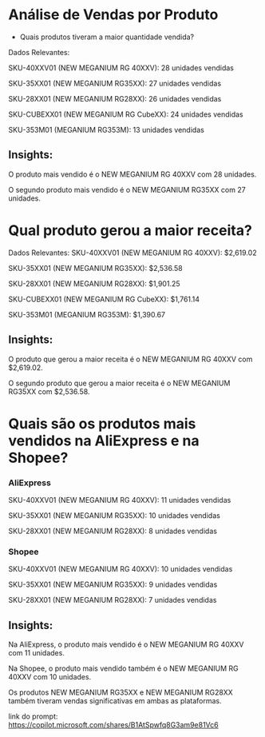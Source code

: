 # Análise de Vendas por Produto

- Quais produtos tiveram a maior quantidade vendida?

Dados Relevantes:

SKU-40XXV01 (NEW MEGANIUM RG 40XXV): 28 unidades vendidas

SKU-35XX01 (NEW MEGANIUM RG35XX): 27 unidades vendidas

SKU-28XX01 (NEW MEGANIUM RG28XX): 26 unidades vendidas

SKU-CUBEXX01 (NEW MEGANIUM RG CubeXX): 24 unidades vendidas

SKU-353M01 (MEGANIUM RG353M): 13 unidades vendidas

## Insights:

O produto mais vendido é o NEW MEGANIUM RG 40XXV com 28 unidades.

O segundo produto mais vendido é o NEW MEGANIUM RG35XX com 27 unidades.

# Qual produto gerou a maior receita?

Dados Relevantes:
SKU-40XXV01 (NEW MEGANIUM RG 40XXV): $2,619.02

SKU-35XX01 (NEW MEGANIUM RG35XX): $2,536.58

SKU-28XX01 (NEW MEGANIUM RG28XX): $1,901.25

SKU-CUBEXX01 (NEW MEGANIUM RG CubeXX): $1,761.14

SKU-353M01 (MEGANIUM RG353M): $1,390.67

## Insights:

O produto que gerou a maior receita é o NEW MEGANIUM RG 40XXV com $2,619.02.

O segundo produto que gerou a maior receita é o NEW MEGANIUM RG35XX com $2,536.58.

# Quais são os produtos mais vendidos na AliExpress e na Shopee?

### AliExpress

SKU-40XXV01 (NEW MEGANIUM RG 40XXV): 11 unidades vendidas

SKU-35XX01 (NEW MEGANIUM RG35XX): 10 unidades vendidas

SKU-28XX01 (NEW MEGANIUM RG28XX): 8 unidades vendidas

### Shopee

SKU-40XXV01 (NEW MEGANIUM RG 40XXV): 10 unidades vendidas

SKU-35XX01 (NEW MEGANIUM RG35XX): 9 unidades vendidas

SKU-28XX01 (NEW MEGANIUM RG28XX): 7 unidades vendidas

## Insights:

Na AliExpress, o produto mais vendido é o NEW MEGANIUM RG 40XXV com 11 unidades.

Na Shopee, o produto mais vendido também é o NEW MEGANIUM RG 40XXV com 10 unidades.

Os produtos NEW MEGANIUM RG35XX e NEW MEGANIUM RG28XX também tiveram vendas significativas em ambas as plataformas.

link do prompt: https://copilot.microsoft.com/shares/B1AtSpwfq8G3am9e81Vc6